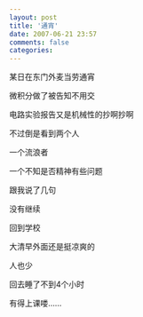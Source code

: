 ```yaml
---
layout: post
title: '通宵'
date: 2007-06-21 23:57
comments: false
categories: 
---
```

    

某日在东门外麦当劳通宵

微积分做了被告知不用交

电路实验报告又是机械性的抄啊抄啊

不过倒是看到两个人

一个流浪者

一个不知是否精神有些问题

跟我说了几句

没有继续

回到学校

大清早外面还是挺凉爽的

人也少

回去睡了不到4个小时

有得上课喽……
